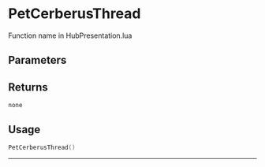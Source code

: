 # PetCerberusThread
Function name in HubPresentation.lua
## Parameters

## Returns
`none`
## Usage
```lua
PetCerberusThread()
```
---
